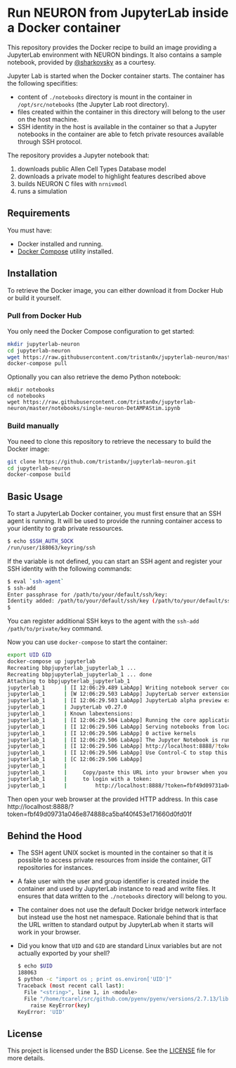 # Run NEURON from JupyterLab inside a Docker container

This repository provides the Docker recipe to build an image providing
a JupyterLab environment with NEURON bindings.
It also contains a sample notebook, provided by
[@sharkovsky](https://github.com/sharkovsky) as a courtesy.

Jupyter Lab is started when the Docker container starts. The container
has the following specifities:
* content of `./notebooks` directory is mount in the container in
`/opt/src/notebooks` (the Jupyter Lab root directory).
* files created within the container in this directory will belong to the
  user on the host machine.
* SSH identity in the host is available in the container so that a
  Jupyter notebooks in the container are able to fetch private resources  available through SSH protocol.

The repository provides a Jupyter notebook that:
1. downloads public Allen Cell Types Database model
1. downloads a private model to highlight features described above
1. builds NEURON C files with `nrnivmodl`
1. runs a simulation

## Requirements

You must have:
* Docker installed and running.
* [Docker Compose](https://docs.docker.com/compose) utility installed.

## Installation

To retrieve the Docker image, you can either download it from Docker Hub or build it yourself.

### Pull from Docker Hub

You only need the Docker Compose configuration to get started:
```bash
mkdir jupyterlab-neuron
cd jupyterlab-neuron
wget https://raw.githubusercontent.com/tristan0x/jupyterlab-neuron/master/docker-compose.yml
docker-compose pull
```

Optionally you can also retrieve the demo Python notebook:
```
mkdir notebooks
cd notebooks
wget https://raw.githubusercontent.com/tristan0x/jupyterlab-neuron/master/notebooks/single-neuron-DetAMPAStim.ipynb
```

### Build manually

You need to clone this repository to retrieve the necessary to build the Docker
image:

```bash
git clone https://github.com/tristan0x/jupyterlab-neuron.git
cd jupyterlab-neuron
docker-compose build
```

## Basic Usage

To start a JupyterLab Docker container, you must first ensure that
an SSH agent is running. It will be used to provide the running container
access to your identity to grab private ressources.

```bash
$ echo $SSH_AUTH_SOCK
/run/user/188063/keyring/ssh
```

If the variable is not defined, you can start an SSH agent and register
your SSH identity with the following commands:

```bash
$ eval `ssh-agent`
$ ssh-add
Enter passphrase for /path/to/your/default/ssh/key:
Identity added: /path/to/your/default/ssh/key (/path/to/your/default/ssh/key)
$
```

You can register additional SSH keys to the agent with the `ssh-add /path/to/private/key` command.

Now you can use `docker-compose` to start the container:

```bash
export UID GID
docker-compose up jupyterlab
Recreating bbpjupyterlab_jupyterlab_1 ...
Recreating bbpjupyterlab_jupyterlab_1 ... done
Attaching to bbpjupyterlab_jupyterlab_1
jupyterlab_1      | [I 12:06:29.489 LabApp] Writing notebook server cookie secret to /home/dummy/.local/share/jupyter/runtime/notebook_cookie_secret
jupyterlab_1      | [W 12:06:29.503 LabApp] JupyterLab server extension not enabled, manually loading...
jupyterlab_1      | [I 12:06:29.503 LabApp] JupyterLab alpha preview extension loaded from /opt/conda/lib/python2.7/site-packages/jupyterlab
jupyterlab_1      | JupyterLab v0.27.0
jupyterlab_1      | Known labextensions:
jupyterlab_1      | [I 12:06:29.504 LabApp] Running the core application with no additional extensions or settings
jupyterlab_1      | [I 12:06:29.506 LabApp] Serving notebooks from local directory: /opt/src/notebooks
jupyterlab_1      | [I 12:06:29.506 LabApp] 0 active kernels
jupyterlab_1      | [I 12:06:29.506 LabApp] The Jupyter Notebook is running at:
jupyterlab_1      | [I 12:06:29.506 LabApp] http://localhost:8888/?token=fbf49d09731a046e874888ca5baf40f453e171660d0fd01f
jupyterlab_1      | [I 12:06:29.506 LabApp] Use Control-C to stop this server and shut down all kernels (twice to skip confirmation).
jupyterlab_1      | [C 12:06:29.506 LabApp]
jupyterlab_1      |
jupyterlab_1      |     Copy/paste this URL into your browser when you connect for the first time,
jupyterlab_1      |     to login with a token:
jupyterlab_1      |         http://localhost:8888/?token=fbf49d09731a046e874888ca5baf40f453e171660d0fd01f
```

Then open your web browser at the provided HTTP address. In this case
http://localhost:8888/?token=fbf49d09731a046e874888ca5baf40f453e171660d0fd01f

## Behind the Hood

* The SSH agent UNIX socket is mounted in the container so that it is possible
to access private resources from inside the container, GIT repositories for
instances.
* A fake user with the user and group identifier is created inside the container
and used by JupyterLab instance to read and write files. It ensures that
data written to the `./notebooks` directory will belong to you.
* The container does not use the default Docker bridge network interface but
instead use the host net namespace. Rationale behind that is that the URL written
to standard output by JupyterLab when it starts will work in your browser.
* Did you know that `UID` and `GID` are standard Linux variables but are
not actually exported by your shell?

    ```bash
    $ echo $UID
    188063
    $ python -c "import os ; print os.environ['UID']"
    Traceback (most recent call last):
      File "<string>", line 1, in <module>
      File "/home/tcarel/src/github.com/pyenv/pyenv/versions/2.7.13/lib/python2.7/UserDict.py", line 40, in __getitem__
        raise KeyError(key)
    KeyError: 'UID'
    ```

## License

This project is licensed under the BSD License. See the [LICENSE](./LICENSE) file
for more details.
